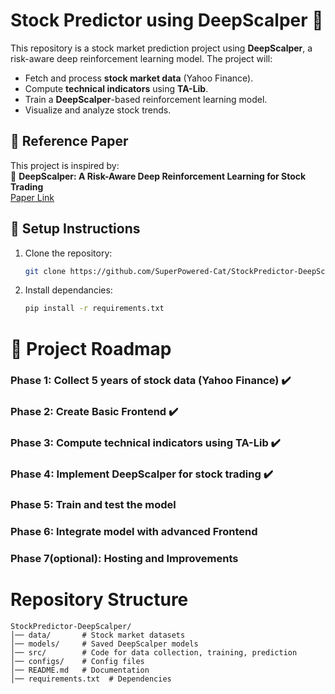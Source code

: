 # Stock Predictor using DeepScalper 🚀

This repository is a stock market prediction project using **DeepScalper**, a risk-aware deep reinforcement learning model. The project will:
- Fetch and process **stock market data** (Yahoo Finance).
- Compute **technical indicators** using **TA-Lib**.
- Train a **DeepScalper**-based reinforcement learning model.
- Visualize and analyze stock trends.

## 📜 Reference Paper
This project is inspired by:  
🔗 **DeepScalper: A Risk-Aware Deep Reinforcement Learning for Stock Trading**  
[Paper Link](https://arxiv.org/abs/XXXXXX)  

## 🚀 Setup Instructions
1. Clone the repository:
   ```sh
   git clone https://github.com/SuperPowered-Cat/StockPredictor-DeepScalper.git 

2. Install dependancies:
   ```sh
   pip install -r requirements.txt

# 📌 Project Roadmap
 ### Phase 1: Collect 5 years of stock data (Yahoo Finance) ✔️
 ### Phase 2: Create Basic Frontend ✔️
 ### Phase 3: Compute technical indicators using TA-Lib ✔️
 ### Phase 4: Implement DeepScalper for stock trading ✔️
 ### Phase 5: Train and test the model
 ### Phase 6: Integrate model with advanced Frontend
 ### Phase 7(optional): Hosting and Improvements

 # Repository Structure
 ```
 StockPredictor-DeepScalper/
│── data/       # Stock market datasets
│── models/     # Saved DeepScalper models
│── src/        # Code for data collection, training, prediction
│── configs/    # Config files
│── README.md   # Documentation
│── requirements.txt  # Dependencies
```
